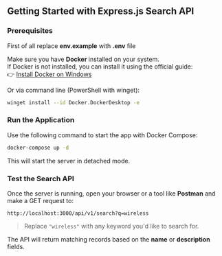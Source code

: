 ## Getting Started with Express.js Search API

### Prerequisites

First of all replace **env.example** with **.env** file

Make sure you have **Docker** installed on your system.  
If Docker is not installed, you can install it using the official guide:  
👉 [Install Docker on Windows](https://docs.docker.com/desktop/install/windows-install/)

Or via command line (PowerShell with winget):
```bash
winget install --id Docker.DockerDesktop -e
```

### Run the Application

Use the following command to start the app with Docker Compose:

```bash
docker-compose up -d
```

This will start the server in detached mode.

### Test the Search API

Once the server is running, open your browser or a tool like **Postman** and make a GET request to:

```
http://localhost:3000/api/v1/search?q=wireless
```

> Replace `"wireless"` with any keyword you'd like to search for.

The API will return matching records based on the **name** or **description** fields.
